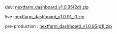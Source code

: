 dev: [nextfarm_dashboard_v1.0.95(2d).zip](https://github.com/user-attachments/files/18452619/nextfarm_dashboard_v1.0.95.2d.zip)



live :[nextfarm_dashboard_v1.0.91_r1.zip](https://github.com/user-attachments/files/18321789/nextfarm_dashboard_v1.0.91_r1.zip)


pre-production : [nextfarm_dashboard_v1.0.95(p1).zip](https://github.com/user-attachments/files/18435569/nextfarm_dashboard_v1.0.95.p1.zip)


